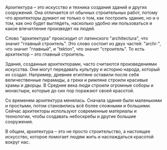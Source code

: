 Архитектура – это искусство и техника создания зданий и других сооружений. Она отличается от обычных строительных работ, потому что архитекторы думают не только о том, как построить здание, но и о том, как оно будет выглядеть, насколько удобно им пользоваться и какое впечатление произведет на людей. 

Слово "архитектура" происходит от латинского "architectura", что значит "главный строитель". Это слово состоит из двух частей: "archi-", что значит "главный", и "tekton", что значит "строитель". То есть архитектор – это главный строитель.

Здания, созданные архитекторами, часто считаются произведениями искусства. Они могут передавать культуру и историю народа, который их создал. Например, древние египтяне оставили после себя величественные пирамиды, а греки и римляне строили красивые храмы и дворцы. В Средние века люди строили огромные соборы и монастыри, которые до сих пор поражают своей красотой.

Со временем архитектура менялась. Сначала здания были маленькими и простыми, потом становились всё более сложными и большими. Сейчас архитекторы используют современные материалы и технологии, чтобы создавать небоскребы и другие большие сооружения.

В общем, архитектура – это не просто строительство, а настоящее искусство, которое помогает людям жить и наслаждаться красотой вокруг нас.